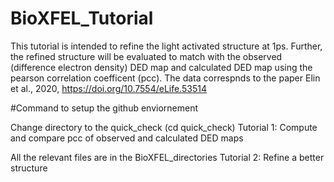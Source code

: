 # BioXFEL_Tutorial
This tutorial is intended to refine the light activated structure at 1ps.
Further, the refined structure will be evaluated to match with the observed (difference electron density) DED map and calculated DED map using the pearson correlation coefficent (pcc).
The data correspnds to the paper Elin et al., 2020, https://doi.org/10.7554/eLife.53514

#Command to setup the github enviornement

Change directory to the quick_check (cd quick_check)
Tutorial 1: Compute and compare pcc of observed and calculated DED maps

All the relevant files are in the BioXFEL_directories
Tutorial 2: Refine a better structure
